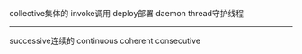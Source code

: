 collective集体的
invoke调用
deploy部署
daemon thread守护线程

*****
successive连续的
continuous
coherent
consecutive
